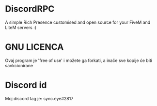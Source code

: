# DiscordRPC
A simple Rich Presence customised and open source for your FiveM and LiteM servers :)

# GNU LICENCA
Ovaj program je 'free of use' i možete ga forkati, a inače sve kopije će biti sankcionirane

# Discord id
Moj discord tag je: sync.eye#2817
